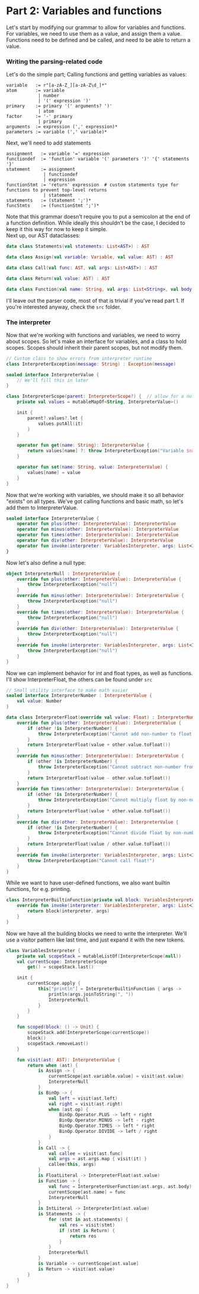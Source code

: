 # Part 2: Variables and functions

Let's start by modifying our grammar to allow for variables and functions.
For variables, we need to use them as a value, and assign them a value.
Functions need to be defined and be called, and need to be able to return a value.

### Writing the parsing-related code

Let's do the simple part; Calling functions and getting variables as values:
```
variable   := r"[a-zA-Z_][a-zA-Z\d_]*"
atom       := variable
            | number
            | '(' expression ')'
primary    := primary '(' arguments? ')'
            | atom
factor     := '-' primary
            | primary
arguments  := expression (',' expression)*
parameters := variable (',' variable)*
```

Next, we'll need to add statements
```
assignment   := variable '=' expression
functiondef  := 'function' variable '(' parameters ')' '{' statements '}' 
statement    := assignment
              | functiondef
              | expression
functionStmt := 'return' expression  # custom statements type for functions to prevent top-level returns
              | statement
statements   := (statement ';')*
funcStmts    := (functionStmt ';')*
```

Note that this grammar doesn't require you to put a semicolon at the end of a function definition. While ideally this 
shouldn't be the case, I decided to keep it this way for now to keep it simple.  
Next up, our AST dataclasses:

```kotlin
data class Statements(val statements: List<AST>) : AST

data class Assign(val variable: Variable, val value: AST) : AST

data class Call(val func: AST, val args: List<AST>) : AST

data class Return(val value: AST) : AST

data class Function(val name: String, val args: List<String>, val body: Statements) : AST
```

I'll leave out the parser code, most of that is trivial if you've read part 1. If you're interested anyway, check the `src` folder.


### The interpreter

Now that we're working with functions and variables, we need to worry about scopes. So let's make an interface for variables, and a class to hold scopes.
Scopes should inherit their parent scopes, but not modify them.

```kotlin
// Custom class to show errors from interpreter runtime
class InterpreterException(message: String) : Exception(message)

sealed interface InterpreterValue {
    // We'll fill this in later
}

class InterpreterScope(parent: InterpreterScope?) {  // allow for a null parent for the root scope
    private val values = mutableMapOf<String, InterpreterValue>()

    init {
        parent?.values?.let {
            values.putAll(it)
        }
    }

    operator fun get(name: String): InterpreterValue {
        return values[name] ?: throw InterpreterException("Variable $name not found")
    }

    operator fun set(name: String, value: InterpreterValue) {
        values[name] = value
    }
}
```

Now that we're working with variables, we should make it so all behavior "exists" on all types. We've got calling 
functions and basic math, so let's add them to InterpreterValue.

```kotlin
sealed interface InterpreterValue {
    operator fun plus(other: InterpreterValue): InterpreterValue
    operator fun minus(other: InterpreterValue): InterpreterValue
    operator fun times(other: InterpreterValue): InterpreterValue
    operator fun div(other: InterpreterValue): InterpreterValue
    operator fun invoke(interpreter: VariablesInterpreter, args: List<InterpreterValue>): InterpreterValue
}
```

Now let's also define a null type:

```kotlin
object InterpreterNull : InterpreterValue {
    override fun plus(other: InterpreterValue): InterpreterValue {
        throw InterpreterException("null")
    }
    override fun minus(other: InterpreterValue): InterpreterValue {
        throw InterpreterException("null")
    }
    override fun times(other: InterpreterValue): InterpreterValue {
        throw InterpreterException("null")
    }
    override fun div(other: InterpreterValue): InterpreterValue {
        throw InterpreterException("null")
    }
    override fun invoke(interpreter: VariablesInterpreter, args: List<InterpreterValue>): InterpreterValue {
        throw InterpreterException("null")
    }
}
```

Now we can implement behavior for int and float types, as well as functions. I'll show InterpreterFloat, the others can be found under `src`

```kotlin
// Small utility interface to make math easier
sealed interface InterpreterNumber : InterpreterValue {
    val value: Number
}

data class InterpreterFloat(override val value: Float) : InterpreterNumber {
    override fun plus(other: InterpreterValue): InterpreterValue {
        if (other !is InterpreterNumber) {
            throw InterpreterException("Cannot add non-number to float!")
        }
        return InterpreterFloat(value + other.value.toFloat())
    }
    override fun minus(other: InterpreterValue): InterpreterValue {
        if (other !is InterpreterNumber) {
            throw InterpreterException("Cannot subtract non-number from float!")
        }
        return InterpreterFloat(value - other.value.toFloat())
    }
    override fun times(other: InterpreterValue): InterpreterValue {
        if (other !is InterpreterNumber) {
            throw InterpreterException("Cannot multiply float by non-number!")
        }
        return InterpreterFloat(value * other.value.toFloat())
    }
    override fun div(other: InterpreterValue): InterpreterValue {
        if (other !is InterpreterNumber) {
            throw InterpreterException("Cannot divide float by non-number!")
        }
        return InterpreterFloat(value / other.value.toFloat())
    }
    override fun invoke(interpreter: VariablesInterpreter, args: List<InterpreterValue>): InterpreterValue {
        throw InterpreterException("Cannot call float!")
    }
}
```

While we want to have user-defined functions, we also want builtin functions, for e.g. printing.

```kotlin
class InterpreterBuiltinFunction(private val block: VariablesInterpreter.(List<InterpreterValue>) -> InterpreterValue) : InterpreterFunction() {
    override fun invoke(interpreter: VariablesInterpreter, args: List<InterpreterValue>): InterpreterValue {
        return block(interpreter, args)
    }
}
```

Now we have all the building blocks we need to write the interpreter. We'll use a visitor pattern like last time, and just expand it with the new tokens.

```kotlin
class VariablesInterpreter {
    private val scopeStack = mutableListOf(InterpreterScope(null))
    val currentScope: InterpreterScope
        get() = scopeStack.last()

    init {
        currentScope.apply {
            this["println"] = InterpreterBuiltinFunction { args ->
                println(args.joinToString(", "))
                InterpreterNull
            }
        }
    }

    fun scoped(block: () -> Unit) {
        scopeStack.add(InterpreterScope(currentScope))
        block()
        scopeStack.removeLast()
    }

    fun visit(ast: AST): InterpreterValue {
        return when (ast) {
            is Assign -> {
                currentScope[ast.variable.value] = visit(ast.value)
                InterpreterNull
            }
            is BinOp -> {
                val left = visit(ast.left)
                val right = visit(ast.right)
                when (ast.op) {
                    BinOp.Operator.PLUS -> left + right
                    BinOp.Operator.MINUS -> left - right
                    BinOp.Operator.TIMES -> left * right
                    BinOp.Operator.DIVIDE -> left / right
                }
            }
            is Call -> {
                val callee = visit(ast.func)
                val args = ast.args.map { visit(it) }
                callee(this, args)
            }
            is FloatLiteral -> InterpreterFloat(ast.value)
            is Function -> {
                val func = InterpreterUserFunction(ast.args, ast.body)
                currentScope[ast.name] = func
                InterpreterNull
            }
            is IntLiteral -> InterpreterInt(ast.value)
            is Statements -> {
                for (stmt in ast.statements) {
                    val res = visit(stmt)
                    if (stmt is Return) {
                        return res
                    }
                }
                InterpreterNull
            }
            is Variable -> currentScope[ast.value]
            is Return -> visit(ast.value)
        }
    }
}
```
